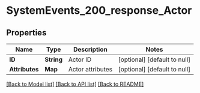 # SystemEvents_200_response_Actor
## Properties

| Name | Type | Description | Notes |
|------------ | ------------- | ------------- | -------------|
| **ID** | **String** | Actor ID | [optional] [default to null] |
| **Attributes** | **Map** | Actor attributes | [optional] [default to null] |

[[Back to Model list]](../README.md#documentation-for-models) [[Back to API list]](../README.md#documentation-for-api-endpoints) [[Back to README]](../README.md)

